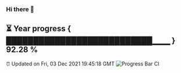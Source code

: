 ### Hi there 👋
⏳ Year progress { ███████████████████████████▁▁▁ } 92.28 %
---
⏰ Updated on Fri, 03 Dec 2021 19:45:18 GMT
![Progress Bar CI](https://github.com/liununu/liununu/workflows/Progress%20Bar%20CI/badge.svg)
